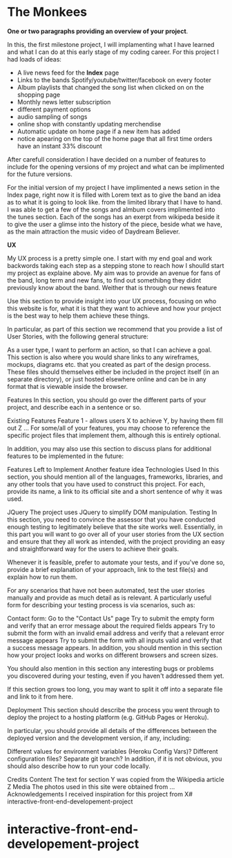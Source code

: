 <h1> The Monkees  </h1>


<b>One or two paragraphs providing an overview of your project</b>.

In this, the first milestone project, I will implamenting what I have learned and what I can do at this early stage of my coding career. 
For this project I had loads of ideas:
<ul>
<li>A live news feed for the <b>Index</b> page </li>
<li>Links to the bands Spotify/youtube/twitter/facebook on every footer</li> 
<li>Album playlists that changed the song list when clicked on on the shopping page</li> 
<li>Monthly news letter subscription</li>
<li>different payment options</li>
<li>audio sampling of songs</li>
<li>online shop with constantly updating merchendise</li>
<li>Automatic update on home page if a new item has added</li>
<li>notice apearing on the top of the home page that all first time orders have an instant 33% discount</li>
</ul>

<p>After carefull consideration I have decided on a number of features to include for the opening versions of my project and what can be implimented for the future versions.</p>

<p>For the initial version of my project I have implimented a news setion in the Index page, right now it is filled with Lorem text as to give the band an idea as to what it is going to look like.
from the limited library that I have to hand. I was able to get a few of the songs and almbum covers implimented into the tunes section. Each of the songs has an exerpt from wikipeda beside it to 
give the user a glimse into the history of the piece, beside what we have, as the main attraction the music video of Daydream Believer.

<b>UX</b>

<p> My UX process is a pretty simple one. I start with my end goal and work backwords taking each step as a stepping stone to reach how I shoulld start my project as explaine above. 
My aim was to provide an avenue for fans of the band, long term and new fans, to find out somethibng they didnt previously know about the band. Weither that is through our news feature </p>

Use this section to provide insight into your UX process, focusing on who this website is for, what it is that they want to achieve and how your project is the best way to help them achieve these things.

In particular, as part of this section we recommend that you provide a list of User Stories, with the following general structure:

As a user type, I want to perform an action, so that I can achieve a goal.
This section is also where you would share links to any wireframes, mockups, diagrams etc. that you created as part of the design process. These files should themselves either be included in the project itself (in an separate directory), or just hosted elsewhere online and can be in any format that is viewable inside the browser.

Features
In this section, you should go over the different parts of your project, and describe each in a sentence or so.

Existing Features
Feature 1 - allows users X to achieve Y, by having them fill out Z
...
For some/all of your features, you may choose to reference the specific project files that implement them, although this is entirely optional.

In addition, you may also use this section to discuss plans for additional features to be implemented in the future:

Features Left to Implement
Another feature idea
Technologies Used
In this section, you should mention all of the languages, frameworks, libraries, and any other tools that you have used to construct this project. For each, provide its name, a link to its official site and a short sentence of why it was used.

JQuery
The project uses JQuery to simplify DOM manipulation.
Testing
In this section, you need to convince the assessor that you have conducted enough testing to legitimately believe that the site works well. Essentially, in this part you will want to go over all of your user stories from the UX section and ensure that they all work as intended, with the project providing an easy and straightforward way for the users to achieve their goals.

Whenever it is feasible, prefer to automate your tests, and if you've done so, provide a brief explanation of your approach, link to the test file(s) and explain how to run them.

For any scenarios that have not been automated, test the user stories manually and provide as much detail as is relevant. A particularly useful form for describing your testing process is via scenarios, such as:

Contact form:
Go to the "Contact Us" page
Try to submit the empty form and verify that an error message about the required fields appears
Try to submit the form with an invalid email address and verify that a relevant error message appears
Try to submit the form with all inputs valid and verify that a success message appears.
In addition, you should mention in this section how your project looks and works on different browsers and screen sizes.

You should also mention in this section any interesting bugs or problems you discovered during your testing, even if you haven't addressed them yet.

If this section grows too long, you may want to split it off into a separate file and link to it from here.

Deployment
This section should describe the process you went through to deploy the project to a hosting platform (e.g. GitHub Pages or Heroku).

In particular, you should provide all details of the differences between the deployed version and the development version, if any, including:

Different values for environment variables (Heroku Config Vars)?
Different configuration files?
Separate git branch?
In addition, if it is not obvious, you should also describe how to run your code locally.

Credits
Content
The text for section Y was copied from the Wikipedia article Z
Media
The photos used in this site were obtained from ...
Acknowledgements
I received inspiration for this project from X# interactive-front-end-developement-project
# interactive-front-end-developement-project

